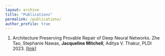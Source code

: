 ```yaml
---
layout: archive
title: "Publications"
permalink: /publications/
author_profile: true
---
```


<!-- {% if author.googlescholar %}
  You can also find my articles on <u><a href="{{author.googlescholar}}">my Google Scholar profile</a>.</u>
{% endif %}

{% include base_path %}

{% for post in site.publications reversed %}
  {% include archive-single.html %}
{% endfor %} -->

1. Architecture Preserving Provable Repair of Deep Neural Networks.  Zhe Tao, Stephanie Nawas, **Jacqueline Mitchell**, Aditya V. Thakur, PLDI 2023. [[link]](https://arxiv.org/abs/2304.03496)